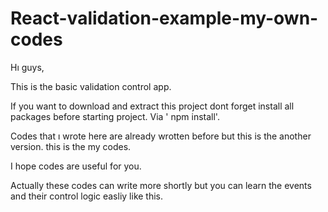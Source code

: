 # React-validation-example-my-own-codes


Hı guys,

This is the basic validation control app.

If you want to download and extract this project  dont forget install all packages before starting project. Via ' npm install'.

Codes that ı wrote here are already wrotten before but this is the another version. this is the my codes.

I hope codes are useful for you.

Actually these codes  can write more shortly but you can learn the events and their control  logic easliy like this.

